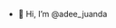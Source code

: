 - 👋 Hi, I’m @adee_juanda

<!---
adejuanda/adejuanda is a ✨ special ✨ repository because its `README.md` (this file) appears on your GitHub profile.
You can click the Preview link to take a look at your changes.
--->
